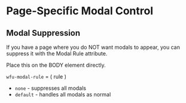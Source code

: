 # Page-Specific Modal Control

## Modal Suppression

If you have a page where you do NOT want modals to appear, you can suppress it with the Modal Rule attribute.&#x20;

Place this on the BODY element directly.&#x20;

`wfu-modal-rule` = ( rule )

* `none` - suppresses all modals
* `default` - handles all modals as normal





